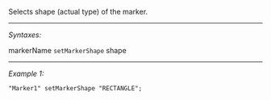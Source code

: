 Selects shape (actual type) of the marker.


---
*Syntaxes:*

markerName `setMarkerShape` shape

---
*Example 1:*

```sqf
"Marker1" setMarkerShape "RECTANGLE";
```